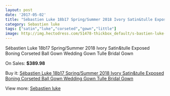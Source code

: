 ```yaml
---
layout: post
date: '2017-05-02'
title: "Sébastien Luke 18b17 Spring/Summer 2018 Ivory Satin&tulle Exposed Boning Corseted Ball Gown Wedding Gown  Tulle Bridal Gown"
category: Sebastien luke
tags: ["satin","luke","corseted","gown","little"]
image: http://img.hectodress.com/51478-thickbox_default/s-bastien-luke-18b17-spring-summer-2018-ivory-satin-tulle-exposed-boning-corseted-ball-gown-wedding-gown-tulle-bridal-gown.jpg
---
```

Sébastien Luke 18b17 Spring/Summer 2018 Ivory Satin&tulle Exposed Boning Corseted Ball Gown Wedding Gown  Tulle Bridal Gown

On Sales: **$389.98**
<a href="https://www.hectodress.com/sebastien-luke/16276-s-bastien-luke-18b17-spring-summer-2018-ivory-satin-tulle-exposed-boning-corseted-ball-gown-wedding-gown-tulle-bridal-gown.html"><amp-img layout="responsive" width="600" height="600" src="//img.hectodress.com/51478-thickbox_default/s-bastien-luke-18b17-spring-summer-2018-ivory-satin-tulle-exposed-boning-corseted-ball-gown-wedding-gown-tulle-bridal-gown.jpg" alt="Sébastien Luke 18b17 Spring/Summer 2018 Ivory Satin&tulle Exposed Boning Corseted Ball Gown Wedding Gown  Tulle Bridal Gown 0" /></a>
<a href="https://www.hectodress.com/sebastien-luke/16276-s-bastien-luke-18b17-spring-summer-2018-ivory-satin-tulle-exposed-boning-corseted-ball-gown-wedding-gown-tulle-bridal-gown.html"><amp-img layout="responsive" width="600" height="600" src="//img.hectodress.com/51479-thickbox_default/s-bastien-luke-18b17-spring-summer-2018-ivory-satin-tulle-exposed-boning-corseted-ball-gown-wedding-gown-tulle-bridal-gown.jpg" alt="Sébastien Luke 18b17 Spring/Summer 2018 Ivory Satin&tulle Exposed Boning Corseted Ball Gown Wedding Gown  Tulle Bridal Gown 1" /></a>

Buy it: [Sébastien Luke 18b17 Spring/Summer 2018 Ivory Satin&tulle Exposed Boning Corseted Ball Gown Wedding Gown  Tulle Bridal Gown](https://www.hectodress.com/sebastien-luke/16276-s-bastien-luke-18b17-spring-summer-2018-ivory-satin-tulle-exposed-boning-corseted-ball-gown-wedding-gown-tulle-bridal-gown.html "Sébastien Luke 18b17 Spring/Summer 2018 Ivory Satin&tulle Exposed Boning Corseted Ball Gown Wedding Gown  Tulle Bridal Gown")

View more: [Sebastien luke](https://www.hectodress.com/310-sebastien-luke "Sebastien luke")